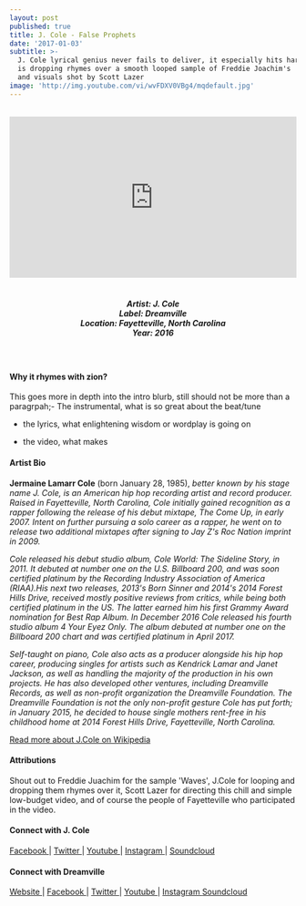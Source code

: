 ```yaml
---
layout: post
published: true
title: J. Cole - False Prophets
date: '2017-01-03'
subtitle: >-
  J. Cole lyrical genius never fails to deliver, it especially hits hard when he
  is dropping rhymes over a smooth looped sample of Freddie Joachim's 'Waves'
  and visuals shot by Scott Lazer
image: 'http://img.youtube.com/vi/wvFDXV0VBg4/mqdefault.jpg'
---
```

<style>.embed-container { position: relative; padding-bottom: 56.25%; height: 0; overflow: hidden; max-width: 100%; } .embed-container iframe, .embed-container object, .embed-container embed { position: absolute; top: 0; left: 0; width: 100%; height: 100%; }</style><br />
<div class="embed-container">
<iframe allowfullscreen="" frameborder="0" height="315" src="https://www.youtube.com/embed/wvFDXV0VBg4?rel=0&amp;showinfo=0" width="560"></iframe></div>
<br>
<h5 style="text-align: center;">
Artist: J. Cole <br>
Label: Dreamville <br>
Location: Fayetteville, North Carolina <br>
Year: 2016
</h5>
<br>


#### Why it rhymes with zion?

This goes more in depth into the intro blurb, still should not be more than a paragrpah;- The instrumental, what is so great about the beat/tune

- the lyrics, what enlightening wisdom or wordplay is going on

- the video, what makes


#### Artist Bio

**Jermaine Lamarr Cole** (born January 28, 1985), *better known by his stage name J. Cole, is an American hip hop recording artist and record producer. Raised in Fayetteville, North Carolina, Cole initially gained recognition as a rapper following the release of his debut mixtape, The Come Up, in early 2007. Intent on further pursuing a solo career as a rapper, he went on to release two additional mixtapes after signing to Jay Z's Roc Nation imprint in 2009.*

*Cole released his debut studio album, Cole World: The Sideline Story, in 2011. It debuted at number one on the U.S. Billboard 200, and was soon certified platinum by the Recording Industry Association of America (RIAA).His next two releases, 2013's Born Sinner and 2014's 2014 Forest Hills Drive, received mostly positive reviews from critics, while being both certified platinum in the US. The latter earned him his first Grammy Award nomination for Best Rap Album. In December 2016 Cole released his fourth studio album 4 Your Eyez Only. The album debuted at number one on the Billboard 200 chart and was certified platinum in April 2017.*

*Self-taught on piano, Cole also acts as a producer alongside his hip hop career, producing singles for artists such as Kendrick Lamar and Janet Jackson, as well as handling the majority of the production in his own projects. He has also developed other ventures, including Dreamville Records, as well as non-profit organization the Dreamville Foundation. The Dreamville Foundation is not the only non-profit gesture Cole has put forth; in January 2015, he decided to house single mothers rent-free in his childhood home at 2014 Forest Hills Drive, Fayetteville, North Carolina.*

[Read more about J.Cole on Wikipedia](https://en.wikipedia.org/wiki/J._Cole)

#### Attributions

Shout out to Freddie Juachim for the sample 'Waves', J.Cole for looping and dropping them rhymes over it, Scott Lazer for directing this chill and simple low-budget video, and of course the people of Fayetteville who participated in the video. 

#### Connect with J. Cole

<a class="fa fa-facebook" href="https://www.facebook.com/JColeMusic/" target="_blank"> Facebook </a> |
<a class="fa fa-twitter" href="https://twitter.com/jcolenc" target="_blank"> Twitter </a> |
<a class="fa fa-youtube" href="https://www.youtube.com/user/JColeMusic" target="_blank"> Youtube </a> |
<a class="fa fa-instagram" href="https://www.instagram.com/realcoleworld/" target="_blank"> Instagram </a> |
<a class="fa fa-soundcloud" href="https://soundcloud.com/j-cole" target="_blank"> Soundcloud </a> 


#### Connect with Dreamville

<a class="fa fa-globe" href="http://www.dreamville.com/" target="_blank"> Website </a> |
<a class="fa fa-facebook" href="https://www.facebook.com/dreamville/" target="_blank"> Facebook </a> |
<a class="fa fa-twitter" href="https://twitter.com/dreamville" target="_blank"> Twitter </a> |
<a class="fa fa-youtube" href="https://www.youtube.com/user/dreamvillerecords" target="_blank"> Youtube </a> |
<a class="fa fa-instagram" href="https://www.instagram.com/dreamville/" target="_blank"> Instagram </a>
<a class="fa fa-soundcloud" href="https://soundcloud.com/dreamvillerecords" target="_blank"> Soundcloud </a>
